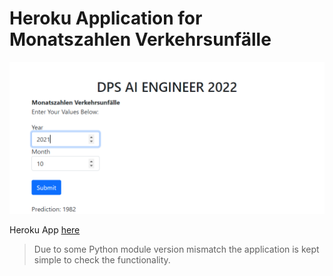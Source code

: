 # Heroku Application for Monatszahlen Verkehrsunfälle

![](https://github.com/ranjiGT/Heroku-DPS-ranji/blob/main/Deploy_1.png)


Heroku App [here](https://ranji-dps-2022.herokuapp.com/)

> Due to some Python module version mismatch the application is kept simple to check the functionality. 
